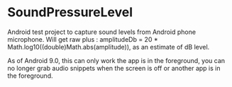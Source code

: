 # SoundPressureLevel

Android test project to capture sound levels from Android phone microphone. Will get raw plus :
amplitudeDb = 20 * Math.log10((double)Math.abs(amplitude)), as an estimate of dB level.

As of Android 9.0, this can only work the app is in the foreground, you can no longer grab audio snippets when the screen is 
off or another app is in the foreground.

